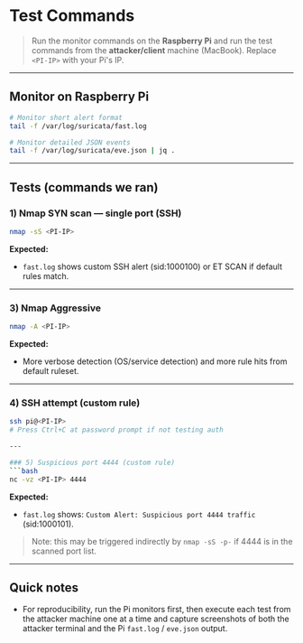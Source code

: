 # Test Commands

> Run the monitor commands on the **Raspberry Pi** and run the test commands from the **attacker/client** machine (MacBook). Replace `<PI-IP>` with your Pi's IP.

---

## Monitor on Raspberry Pi
```bash
# Monitor short alert format
tail -f /var/log/suricata/fast.log

# Monitor detailed JSON events
tail -f /var/log/suricata/eve.json | jq .
```

---

## Tests (commands we ran)

### 1) Nmap SYN scan — single port (SSH)
```bash
nmap -sS <PI-IP>
```
**Expected:**  
- `fast.log` shows custom SSH alert (sid:1000100) or ET SCAN if default rules match.  

---

### 3) Nmap Aggressive 
```bash
nmap -A <PI-IP>
```
**Expected:**  
- More verbose detection (OS/service detection) and more rule hits from default ruleset.  

---

### 4) SSH attempt (custom rule)
```bash
ssh pi@<PI-IP>
# Press Ctrl+C at password prompt if not testing auth

---

### 5) Suspicious port 4444 (custom rule)
```bash
nc -vz <PI-IP> 4444
```
**Expected:**  
- `fast.log` shows: `Custom Alert: Suspicious port 4444 traffic` (sid:1000101).  

> Note: this may be triggered indirectly by `nmap -sS -p-` if 4444 is in the scanned port list.

---


## Quick notes
- For reproducibility, run the Pi monitors first, then execute each test from the attacker machine one at a time and capture screenshots of both the attacker terminal and the Pi `fast.log` / `eve.json` output.
